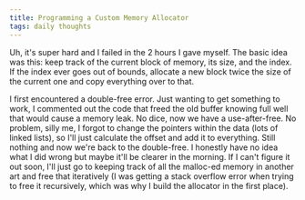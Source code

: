 ```yaml
---
title: Programming a Custom Memory Allocator
tags: daily thoughts
---
```


Uh, it's super hard and I failed in the 2 hours I gave myself. The basic idea was this: keep track of the current block of memory, its size, and the index. If the index ever goes out of bounds, allocate a new block twice the size of the current one and copy everything over to that.

I first encountered a double-free error. Just wanting to get something to work, I commented out the code that freed the old buffer knowing full well that would cause a memory leak. No dice, now we have a use-after-free. No problem, silly me, I forgot to change the pointers within the data (lots of linked lists), so I'll just calculate the offset and add it to everything. Still nothing and now we're back to the double-free. I honestly have no idea what I did wrong but maybe it'll be clearer in the morning. If I can't figure it out soon, I'll just go to keeping track of all the malloc-ed memory in another art and free that iteratively (I was getting a stack overflow error when trying to free it recursively, which was why I build the allocator in the first place).
